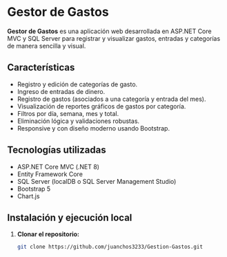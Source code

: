 # Gestor de Gastos

**Gestor de Gastos** es una aplicación web desarrollada en ASP.NET Core MVC y SQL Server para registrar y visualizar gastos, entradas y categorías de manera sencilla y visual.

## Características

- Registro y edición de categorías de gasto.
- Ingreso de entradas de dinero.
- Registro de gastos (asociados a una categoría y entrada del mes).
- Visualización de reportes gráficos de gastos por categoría.
- Filtros por día, semana, mes y total.
- Eliminación lógica y validaciones robustas.
- Responsive y con diseño moderno usando Bootstrap.

## Tecnologías utilizadas

- ASP.NET Core MVC (.NET 8)
- Entity Framework Core
- SQL Server (localDB o SQL Server Management Studio)
- Bootstrap 5
- Chart.js

## Instalación y ejecución local

1. **Clonar el repositorio:**
   ```bash
   git clone https://github.com/juanchos3233/Gestion-Gastos.git
